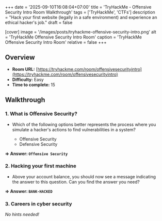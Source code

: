 +++
date = '2025-09-10T16:08:04+07:00'
title = 'TryHackMe - Offensive Security Intro Room Walkthrough'
tags = ['TryHackMe', 'CTFs']
description = "Hack your first website (legally in a safe environment) and experience an ethical hacker's job."
draft = false

[cover]
  image = '/images/posts/tryhackme-offensive-security-intro.png'
  alt = 'TryHackMe Offensive Security Intro Room'
  caption = 'TryHackMe Offensive Security Intro Room'
  relative = false
+++

## Overview
- **Room URL:** [https://tryhackme.com/room/offensivesecurityintro](https://tryhackme.com/room/offensivesecurityintro)
- **Difficulty:** Easy
- **Time to complete:** 15

## Walkthrough
### 1. What is Offensive Security?
- <p>Which of the following options better represents the process where you simulate a hacker's actions to find vulnerabilities in a system?<br /></p><ul><li>Offensive Security</li><li>Defensive Security</li></ul>

**=> Answer: `Offensive Security`**

### 2. Hacking your first machine
- <p>Above your account balance, you should now see a message indicating the answer to this question. Can you find the answer you need?</p>

**=> Answer: `BANK-HACKED`**

### 3. Careers in cyber security
*No hints needed!*


